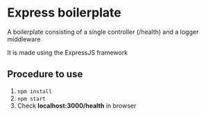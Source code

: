 # Express boilerplate
A boilerplate consisting of a single controller (/health) and a logger middleware

It is made using the ExpressJS framework

## Procedure to use
1. `npm install`
2. `npm start`
3. Check **localhost:3000/health** in browser

